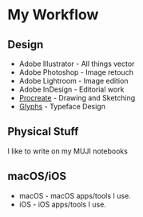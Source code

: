 # My Workflow

## Design

* Adobe Illustrator - All things vector
* Adobe Photoshop - Image retouch
* Adobe Lightroom - Image edition
* Adobe InDesign - Editorial work
* [Procreate](https://procreate.art/) - Drawing and Sketching
* [Glyphs](https://glyphsapp.com/) - Typeface Design

## Physical Stuff

I like to write on my MUJI notebooks

## macOS/iOS

* macOS - macOS apps/tools I use.
* iOS - iOS apps/tools I use.

